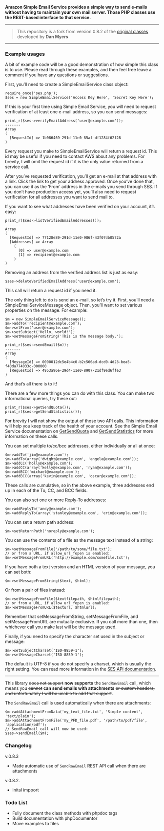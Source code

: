 **Amazon Simple Email Service provides a simple way to send e-mails without having to maintain your own mail server.  Those PHP classes use the REST-based interface to that service.**

****

> This repository is a fork from version 0.8.2 of the [original classes](http://www.orderingdisorder.com/aws/ses/) developed by **Dan Myers**

****

### Example usages


A bit of example code will be a good demonstration of how simple this class is to use. Please read through these examples, and then feel free leave a comment if you have any questions or suggestions.

First, you’ll need to create a SimpleEmailService class object:

    require_once('ses.php');
    $ses = new SimpleEmailService('Access Key Here', 'Secret Key Here');

If this is your first time using Simple Email Service, you will need to request verification of at least one e-mail address, so you can send messages:

    print_r($ses->verifyEmailAddress('user@example.com'));
    -------
    Array
    (
      [RequestId] => 1b086469-291d-11e0-85af-df1284f62f28
    )

Every request you make to SimpleEmailService will return a request id. This id may be useful if you need to contact AWS about any problems.  For brevity, I will omit the request id if it is the only value returned from a service call.

After you’ve requested verification, you’ll get an e-mail at that address with a link. Click the link to get your address approved.  Once you’ve done that, you can use it as the ‘From’ address in the e-mails you send through SES.  If you don’t have production access yet, you’ll also need to request verification for all addresses you want to send mail to.

If you want to see what addresses have been verified on your account, it’s easy:

    print_r($ses->listVerifiedEmailAddresses());
    -------
    Array
    (
      [RequestId] => 77128e89-291d-11e0-986f-43f07db0572a
      [Addresses] => Array
        (
          [0] => user@example.com
          [1] => recipient@example.com
        )
    )

Removing an address from the verified address list is just as easy:

    $ses->deleteVerifiedEmailAddress('user@example.com');

This call will return a request id if you need it.

The only thing left to do is send an e-mail, so let’s try it. First, you’ll need a SimpleEmailServiceMessage object.  Then, you’ll want to set various properties on the message.  For example:

    $m = new SimpleEmailServiceMessage();
    $m->addTo('recipient@example.com');
    $m->setFrom('user@example.com');
    $m->setSubject('Hello, world!');
    $m->setMessageFromString('This is the message body.');

    print_r($ses->sendEmail($m));
    -------
    Array
    (
      [MessageId] => 0000012dc5e4b4c0-b2c566ad-dcd0-4d23-bea5-f40da774033c-000000
      [RequestId] => 4953a96e-29d4-11e0-8907-21df9ed6ffe3
    )

And that’s all there is to it!

There are a few more things you can do with this class. You can make two informational queries, try these out:

    print_r($ses->getSendQuota());
    print_r($ses->getSendStatistics());

For brevity I will not show the output of those two API calls. This information will help you keep track of the health of your account. See the Simple Email Service documentation on [GetSendQuota](http://docs.amazonwebservices.com/ses/latest/APIReference/API_GetSendQuota.html) and [GetSendStatistics](http://docs.amazonwebservices.com/ses/latest/APIReference/API_GetSendStatistics.html) for more information on these calls.

You can set multiple to/cc/bcc addresses, either individually or all at once:

    $m->addTo('jim@example.com');
    $m->addTo(array('dwight@example.com', 'angela@example.com'));
    $m->addCC('holly@example.com');
    $m->addCC(array('kelly@example.com', 'ryan@example.com'));
    $m->addBCC('michael@example.com');
    $m->addBCC(array('kevin@example.com', 'oscar@example.com'));

These calls are cumulative, so in the above example, three addresses end up in each of the To, CC, and BCC fields.

You can also set one or more Reply-To addresses:

    $m->addReplyTo('andy@example.com');
    $m->addReplyTo(array('stanley@example.com', 'erin@example.com'));

You can set a return path address:

    $m->setReturnPath('noreply@example.com');

You can use the contents of a file as the message text instead of a string:

    $m->setMessageFromFile('/path/to/some/file.txt');
    // or from a URL, if allow_url_fopen is enabled:
    $m->setMessageFromURL('http://example.com/somefile.txt');

If you have both a text version and an HTML version of your message, you can set both:

    $m->setMessageFromString($text, $html);

Or from a pair of files instead:

    $m->setMessageFromFile($textfilepath, $htmlfilepath);
    // or from a URL, if allow_url_fopen is enabled:
    $m->setMessageFromURL($texturl, $htmlurl);

Remember that setMessageFromString, setMessageFromFile, and setMessageFromURL are mutually exclusive. If you call more than one, then whichever call you make last will be the message used.

Finally, if you need to specify the character set used in the subject or message:

    $m->setSubjectCharset('ISO-8859-1');
    $m->setMessageCharset('ISO-8859-1');

The default is UTF-8 if you do not specify a charset, which is usually the right setting. You can read more information in the [SES API documentation](http://docs.amazonwebservices.com/ses/latest/APIReference/API_Content.html).

****
This library ~~does not support~~ **now supports** the `SendRawEmail` call, which means you ~~cannot~~ **can send emails with attachments** ~~or custom headers, and unfortunately I will be unable to add that support~~.

The `SendRawEmail` call is used automatically when there are attachments:

    $m->addAttachmentFromData('my_text_file.txt', 'Simple content', 'text/plain');
    $m->addAttachmentFromFile('my_PFD_file.pdf', '/path/to/pdf/file', 'application/pdf');
    // SendRawEmail call will now be used:
    $ses->sendEmail($m);


### Changelog

v.0.8.3

 - Made automatic use of `SendRawEmail` REST API call when there are attachments

v.0.8.2.
 
 - Inital impport
 
### Todo List
 
 - Fully document the class methods with phpdoc tags
 - Build documentation with phpDocumentor
 - Move examples to files
